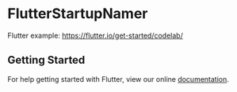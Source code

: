 # FlutterStartupNamer
Flutter example: https://flutter.io/get-started/codelab/

## Getting Started

For help getting started with Flutter, view our online
[documentation](https://flutter.io/).
